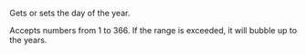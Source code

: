 Gets or sets the day of the year.

Accepts numbers from 1 to 366. If the range is exceeded, it will bubble up to the years.
